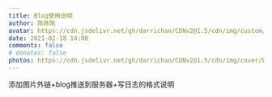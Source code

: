 ```yaml
---
title: Blog使用说明
author: 陈陈陈
avatar: https://cdn.jsdelivr.net/gh/darrichan/CDNv2@1.5/cdn/img/custom/avatar.png
date: 2021-02-18 14:00
comments: false
# donates: false
photos: https://cdn.jsdelivr.net/gh/darrichan/CDNv2@1.5/cdn/img/cover/bgc2.jpg
---
```

添加图片外链+blog推送到服务器+写日志的格式说明
